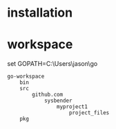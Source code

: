 
# installation


# workspace


set GOPATH=C:\Users\jason\go

```
go-workspace
	bin
	src
		github.com
			sysbender
				myproject1
					project_files
	pkg
```

<!--stackedit_data:
eyJoaXN0b3J5IjpbLTg5MzI5ODg5Miw4MjgzODAxMjRdfQ==
-->